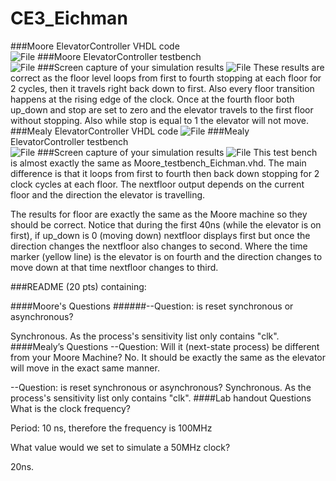 CE3_Eichman
===========
###Moore ElevatorController VHDL code	
![File](https://github.com/DanielEichman/CE3_Eichman/blob/master/MooreElevatorController_Shell.vhd)
###Moore ElevatorController testbench	
![File](https://github.com/DanielEichman/CE3_Eichman/blob/master/Moore_testbench_Eichman.vhd)
###Screen capture of your simulation results
![File](https://raw.github.com/DanielEichman/CE3_Eichman/master/Moore_testbench_Eichman.JPG)
These results are correct as the floor level loops from first to fourth stopping at each floor for 2 cycles, then it travels right back down to first. Also every floor transition happens at the rising edge of the clock. Once at the fourth floor both up_down and stop are set to zero and the elevator travels to the first floor without stopping. Also while stop is equal to 1 the elevator will not move. 
###Mealy ElevatorController VHDL code
![File](https://github.com/DanielEichman/CE3_Eichman/blob/master/MealyElevatorController_Shell.vhd)
###Mealy ElevatorController testbench		
![File](https://github.com/DanielEichman/CE3_Eichman/blob/master/Mealy_testbench_Eichman.vhd)
###Screen capture of your simulation results
![File](https://raw.github.com/DanielEichman/CE3_Eichman/master/Mealy_testbench_Eichman.JPG)
This test bench is almost exactly the same as Moore_testbench_Eichman.vhd. The main difference is that it loops from first to fourth then back down stopping for 2 clock cycles at each floor. The nextfloor output depends on the current floor and the direction the elevator is travelling. 

The results for floor are exactly the same as the Moore machine so they should be correct. Notice that during the first 40ns (while the elevator is on first), if up_down is 0 (moving down) nextfloor displays first but once the direction changes the nextfloor also changes to second. Where the time marker (yellow line) is the elevator is on fourth and the direction changes to move down at that time nextfloor changes to third. 

###README (20 pts) containing:

####Moore's Questions
######--Question: is reset synchronous or asynchronous?

Synchronous. As the process's sensitivity list only contains "clk".
####Mealy’s Questions
--Question: Will it (next-state process) be different from your Moore Machine?
No. It should be exactly the same as the elevator will move in the exact same manner.

--Question: is reset synchronous or asynchronous?
Synchronous. As the process's sensitivity list only contains "clk".
####Lab handout Questions
What is the clock frequency? 

Period: 10 ns, therefore the frequency is 100MHz

What value would we set to simulate a 50MHz clock?

20ns.

